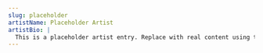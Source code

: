 ```yaml
---
slug: placeholder
artistName: Placeholder Artist
artistBio: | 
  This is a placeholder artist entry. Replace with real content using the add-artist script.
---
```

